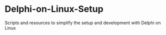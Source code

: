 # Delphi-on-Linux-Setup
 Scripts and resources to simplify the setup and development with Delphi on Linux
